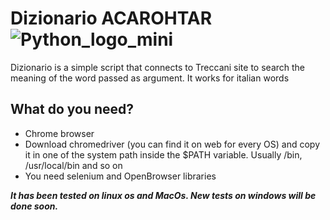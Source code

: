 # Dizionario ACAROHTAR ![Python_logo_mini](https://user-images.githubusercontent.com/89790994/132233323-31f21542-912d-4422-a8ae-3f0cd2d11c8a.jpg)
Dizionario is a simple script that connects to Treccani site to search the meaning of the word passed as argument. It works for italian words

  
## What do you need?
- Chrome browser
- Download chromedriver (you can find it on web for every OS) and copy it in one of the system path inside the $PATH variable. Usually /bin, /usr/local/bin and so on
- You need selenium and OpenBrowser libraries


***It has been tested on linux os and MacOs. New tests on windows will be done soon.***  
